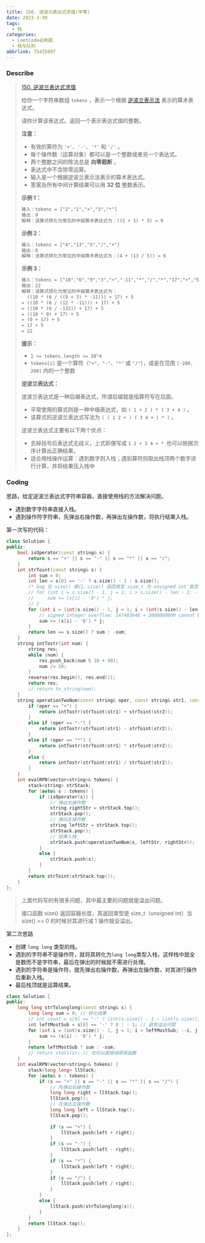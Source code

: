 ```yaml
---
title: 150. 逆波兰表达式求值(中等)
date: 2023-3-30
tags:
  - 栈
categories:
  - LeetCode必刷题
  - 栈与队列
abbrlink: 7543599f
---
```


### Describe

> [150. 逆波兰表达式求值](https://leetcode.cn/problems/evaluate-reverse-polish-notation/)
>
> 给你一个字符串数组 `tokens` ，表示一个根据 [逆波兰表示法](https://baike.baidu.com/item/逆波兰式/128437) 表示的算术表达式。
>
> 请你计算该表达式。返回一个表示表达式值的整数。
>
> **注意：**
>
> - 有效的算符为 `'+'`、`'-'`、`'*'` 和 `'/'` 。
> - 每个操作数（运算对象）都可以是一个整数或者另一个表达式。
> - 两个整数之间的除法总是 **向零截断** 。
> - 表达式中不含除零运算。
> - 输入是一个根据逆波兰表示法表示的算术表达式。
> - 答案及所有中间计算结果可以用 **32 位** 整数表示。
>
> **示例 1：**
>
> ```txt
> 输入：tokens = ["2","1","+","3","*"]
> 输出：9
> 解释：该算式转化为常见的中缀算术表达式为：((2 + 1) * 3) = 9
> ```
>
> **示例 2：**
>
> ```txt
> 输入：tokens = ["4","13","5","/","+"]
> 输出：6
> 解释：该算式转化为常见的中缀算术表达式为：(4 + (13 / 5)) = 6
> ```
>
> **示例 3：**
>
> ```txt
> 输入：tokens = ["10","6","9","3","+","-11","*","/","*","17","+","5","+"]
> 输出：22
> 解释：该算式转化为常见的中缀算术表达式为：
>   ((10 * (6 / ((9 + 3) * -11))) + 17) + 5
> = ((10 * (6 / (12 * -11))) + 17) + 5
> = ((10 * (6 / -132)) + 17) + 5
> = ((10 * 0) + 17) + 5
> = (0 + 17) + 5
> = 17 + 5
> = 22
> ```
>
> **提示：**
>
> - `1 <= tokens.length <= 10^4`
> - `tokens[i]` 是一个算符（`"+"`、`"-"`、`"*"` 或 `"/"`），或是在范围 `[-200, 200]` 内的一个整数
>
> **逆波兰表达式：**
>
> 逆波兰表达式是一种后缀表达式，所谓后缀就是指算符写在后面。
>
> - 平常使用的算式则是一种中缀表达式，如 `( 1 + 2 ) * ( 3 + 4 )` 。
> - 该算式的逆波兰表达式写法为 `( ( 1 2 + ) ( 3 4 + ) * )` 。
>
> 逆波兰表达式主要有以下两个优点：
>
> - 去掉括号后表达式无歧义，上式即便写成 `1 2 + 3 4 + * `也可以依据次序计算出正确结果。
> - 适合用栈操作运算：遇到数字则入栈；遇到算符则取出栈顶两个数字进行计算，并将结果压入栈中

### Coding

思路，给定逆波兰表达式字符串容器，直接使用栈的方法解决问题。

- 遇到数字字符串直接入栈。
- 遇到操作符字符串，先弹出右操作数，再弹出左操作数，将执行结果入栈。

第一次写的代码：

```cpp
class Solution {
public:
    bool isOperator(const string& s) {
        return s == "+" || s == "-" || s == "*" || s == "/";
    }
    int strToint(const string& s) {
        int sum = 0;
        int len = s[0] == '-' ? s.size() - 1 : s.size();
        /* bug 在 size() 接口，size() 返回类型 size_t 为 unsigned int 类型 */
        // for (int i = s.size() - 1, j = 1; i > s.size() - len - 1; --i, j *= 10) {
        //     sum += (s[i] - '0') * j;
        // }
        for (int i = (int)s.size() - 1, j = 1; i > (int)s.size() - len - 1; --i, j *= 10) {
            // signed integer overflow: 147483648 + 2000000000 cannot be represented in type 'int'
            sum += (s[i] - '0') * j;
        }
        return len == s.size() ? sum : -sum;
    }
    string intTostr(int num) {
        string res;
        while (num) {
            res.push_back(num % 10 + 48);
            num /= 10;
        }
        reverse(res.begin(), res.end());
        return res;
        // return to_string(num);
    }
    string operationTwoNum(const string& oper, const string& str1, const string& str2) {
        if (oper == "+") {
            return intTostr(strToint(str1) + strToint(str2));
        }
        else if (oper == "-") {
            return intTostr(strToint(str1) - strToint(str2));
        }
        else if (oper == "*") {
            return intTostr(strToint(str1) * strToint(str2));
        }
        else {
            return intTostr(strToint(str1) / strToint(str2));
        }
    }
    int evalRPN(vector<string>& tokens) {
        stack<string> strStack;
        for (auto& s : tokens) {
            if (isOperator(s)) {
                // 弹出右操作数
                string rightStr = strStack.top();
                strStack.pop();
                // 弹出左操作数
                string leftStr = strStack.top();
                strStack.pop();
                // 结果入栈
                strStack.push(operationTwoNum(s, leftStr, rightStr));
            }
            else {
                strStack.push(s);
            }
        }
        return strToint(strStack.top());
    }
};
```

> 上面代码写的有很多问题，其中最主要的问题就是溢出问题。
>
> 接口函数 size() 返回容器长度，其返回类型是 size_t（unsigned int）当 size() == 0 的时候对其进行减 1 操作就会溢出。

第二次思路

- 创建 `long long` 类型的栈。
- 遇到的字符串不是操作符，就将其转化为`long long`类型入栈，这样栈中就全是数而不是字符串，最后在弹出的时候就不需进行处理。
- 遇到的字符串是操作符，就先弹出右操作数，再弹出左操作数，对其进行操作后重新入栈。
- 最后栈顶就是运算结果。

```cpp
class Solution {
public:
    long long strTolonglong(const string& s) {
        long long sum = 0; // 转化结果
        // int count = s[0] == "-" ? (int)s.size() - 1 : (int)s.size(); 
        int leftMostSub = s[0] == '-' ? 0 : - 1; // 避免溢出问题
        for (int i = (int)s.size() - 1, j = 1; i > leftMostSub; --i, j *= 10) {
            sum += (s[i] - '0') * j;
        }
        return leftMostSub ? sum : -sum;
        // return stoll(s); // 也可以直接调用库函数
    }
    int evalRPN(vector<string>& tokens) {
        stack<long long> llStack;
        for (auto& s : tokens) {
            if (s == "+" || s == "-" || s == "*" || s == "/") {
                // 先弹出右操作数
                long long right = llStack.top();
                llStack.pop();
                // 在弹出左操作数
                long long left = llStack.top();
                llStack.pop();
                
                if (s == "+") {
                    llStack.push(left + right);
                }
                if (s == "-") {
                    llStack.push(left - right);
                }
                if (s == "*") {
                    llStack.push(left * right);
                }
                if (s == "/") {
                    llStack.push(left / right);
                }
            }
            else {
                llStack.push(strTolonglong(s));
            }
        }
        return llStack.top();
    }
};
```

 